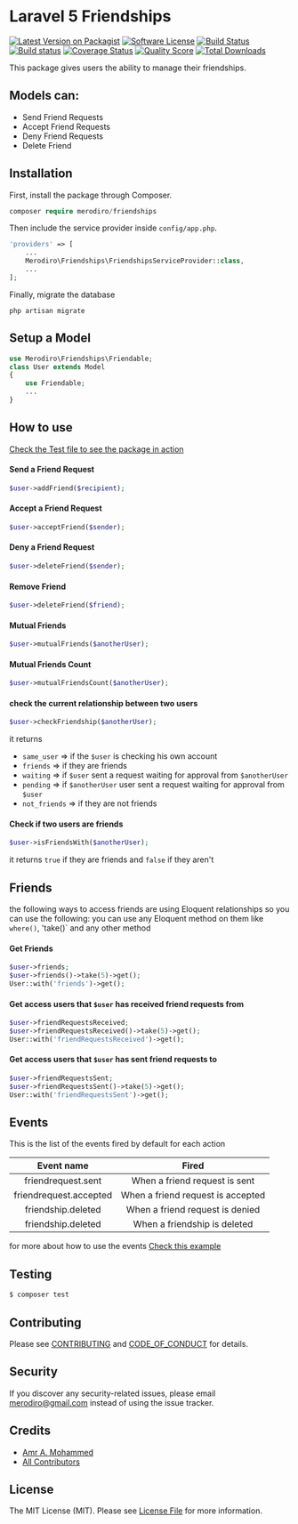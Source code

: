 # Laravel 5 Friendships

[![Latest Version on Packagist][ico-version]][link-packagist]
[![Software License][ico-license]](LICENSE.md)
[![Build Status][ico-travis]][link-travis]
[![Build status][ico-appveyor]][link-appveyor]
[![Coverage Status][ico-scrutinizer]][link-scrutinizer]
[![Quality Score][ico-code-quality]][link-code-quality]
[![Total Downloads][ico-downloads]][link-downloads]

This package gives users the ability to manage their friendships.

## Models can:

-   Send Friend Requests
-   Accept Friend Requests
-   Deny Friend Requests
-   Delete Friend

## Installation

First, install the package through Composer.

```php
composer require merodiro/friendships
```

Then include the service provider inside `config/app.php`.

```php
'providers' => [
    ...
    Merodiro\Friendships\FriendshipsServiceProvider::class,
    ...
];
```

Finally, migrate the database

```
php artisan migrate
```

## Setup a Model

```php
use Merodiro\Friendships\Friendable;
class User extends Model
{
    use Friendable;
    ...
}
```

## How to use

[Check the Test file to see the package in action](https://github.com/merodiro/Friendships/blob/master/tests/FriendshipsTest.php)

#### Send a Friend Request

```php
$user->addFriend($recipient);
```

#### Accept a Friend Request

```php
$user->acceptFriend($sender);
```

#### Deny a Friend Request

```php
$user->deleteFriend($sender);
```

#### Remove Friend

```php
$user->deleteFriend($friend);
```

#### Mutual Friends

```php
$user->mutualFriends($anotherUser);
```

#### Mutual Friends Count

```php
$user->mutualFriendsCount($anotherUser);
```

#### check the current relationship between two users

```php
$user->checkFriendship($anotherUser);
```

it returns

-   `same_user` => if the `$user` is checking his own account
-   `friends` => if they are friends
-   `waiting` => if `$user` sent a request waiting for approval from `$anotherUser`
-   `pending` => if `$anotherUser` user sent a request waiting for approval from `$user`
-   `not_friends` => if they are not friends

#### Check if two users are friends

```php
$user->isFriendsWith($anotherUser);
```

it returns `true` if they are friends and `false` if they aren't

## Friends

the following ways to access friends are using Eloquent relationships
so you can use the following:
you can use any Eloquent method on them like `where()`, 'take()` and any other method

#### Get Friends

```php
$user->friends;
$user->friends()->take(5)->get();
User::with('friends')->get();
```

#### Get access users that `$user` has received friend requests from

```php
$user->friendRequestsReceived;
$user->friendRequestsReceived()->take(5)->get();
User::with('friendRequestsReceived')->get();
```

#### Get access users that `$user` has sent friend requests to

```php
$user->friendRequestsSent;
$user->friendRequestsSent()->take(5)->get();
User::with('friendRequestsSent')->get();
```

## Events

This is the list of the events fired by default for each action

|       Event name       |               Fired               |
| :--------------------: | :-------------------------------: |
|   friendrequest.sent   |   When a friend request is sent   |
| friendrequest.accepted | When a friend request is accepted |
|   friendship.deleted   |  When a friend request is denied  |
|   friendship.deleted   |   When a friendship is deleted    |

for more about how to use the events
[Check this example](/Events.md)

## Testing

```bash
$ composer test
```

## Contributing

Please see [CONTRIBUTING](CONTRIBUTING.md) and [CODE_OF_CONDUCT](CODE_OF_CONDUCT.md) for details.

## Security

If you discover any security-related issues, please email merodiro@gmail.com instead of using the issue tracker.

## Credits

-   [Amr A. Mohammed][link-author]
-   [All Contributors][link-contributors]

## License

The MIT License (MIT). Please see [License File](LICENSE.md) for more information.

[ico-version]: https://img.shields.io/packagist/v/merodiro/friendships.svg?style=flat-square
[ico-license]: https://img.shields.io/badge/license-MIT-brightgreen.svg?style=flat-square
[ico-travis]: https://img.shields.io/travis/merodiro/Friendships/master.svg?style=flat-square
[ico-appveyor]: https://ci.appveyor.com/api/projects/status/6cio9isdnhmdxl8r?svg=true
[ico-scrutinizer]: https://img.shields.io/scrutinizer/coverage/g/merodiro/Friendships.svg?style=flat-square
[ico-code-quality]: https://img.shields.io/scrutinizer/g/merodiro/Friendships.svg?style=flat-square
[ico-downloads]: https://img.shields.io/packagist/dt/merodiro/friendships.svg?style=flat-square
[link-packagist]: https://packagist.org/packages/merodiro/friendships
[link-travis]: https://travis-ci.org/merodiro/Friendships
[link-appveyor]: https://ci.appveyor.com/project/merodiro/friendships
[link-scrutinizer]: https://scrutinizer-ci.com/g/merodiro/Friendships/code-structure
[link-code-quality]: https://scrutinizer-ci.com/g/merodiro/Friendships
[link-downloads]: https://packagist.org/packages/merodiro/friendships
[link-author]: https://github.com/merodiro
[link-contributors]: ../../contributors
